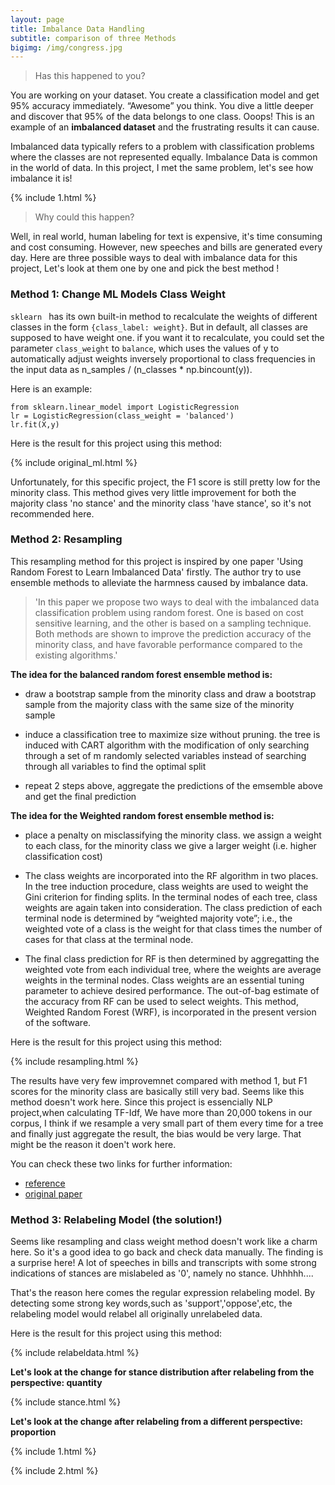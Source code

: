 ```yaml
---
layout: page
title: Imbalance Data Handling
subtitle: comparison of three Methods
bigimg: /img/congress.jpg
---
```


> Has this happened to you?

You are working on your dataset. You create a classification model and get 95% accuracy immediately. “Awesome” you think. You dive a little deeper and discover that 95% of the data belongs to one class. Ooops! This is an example of an **imbalanced dataset** and the frustrating results it can cause.

Imbalanced data typically refers to a problem with classification problems where the classes are not represented equally.
Imbalance Data is common in the world of data. In this project, I met the same problem, let's see how imbalance it is!

{% include 1.html %}

> Why could this happen?

Well, in real world, human labeling for text is expensive, it's time consuming and cost consuming. However, new speeches and bills are generated every day. Here are three possible ways to deal with imbalance data for this project, Let's look at them one by one and pick the best method !

### Method 1: Change ML Models Class Weight

`sklearn ` has its own built-in method to recalculate the weights of different classes in the form `{class_label: weight}`. 
 But in default, all classes are supposed to have weight one. if you want it to recalculate, you could set the parameter `class_weight` to `balance`, which uses the values of y to automatically adjust weights inversely proportional to class frequencies in the input data as n_samples / (n_classes * np.bincount(y)).
 
 Here is an example:
 ```
 from sklearn.linear_model import LogisticRegression
 lr = LogisticRegression(class_weight = 'balanced')
 lr.fit(X,y)
 ```
 
 Here is the result for this project using this method:
 
 {% include original_ml.html %}
 
Unfortunately, for this specific project, the F1 score is still pretty low for the minority class. This method gives very little improvement for both the majority class 'no stance' and the minority class 'have stance', so it's not recommended here.

### Method 2: Resampling

This resampling method for this project is inspired by one paper 'Using Random Forest to Learn Imbalanced Data' firstly.
The author try to use ensemble methods to alleviate the harmness caused by imbalance data. 

>'In this paper we propose two ways to deal with the imbalanced data classification problem using random forest. One is based on cost sensitive learning, and the other is based on a sampling technique. Both methods are shown to improve the prediction accuracy of the minority class, and have favorable performance compared to the existing algorithms.'

**The idea for the balanced random forest ensemble method is:**

- draw a bootstrap sample from the minority class and draw a bootstrap sample from the majority class with the same size of the minority sample

- induce a classification tree to maximize size without pruning. the tree is induced with CART algorithm with the modification of only searching through a set of m randomly selected variables instead of searching through all variables to find the optimal split

- repeat 2 steps above, aggregate the predictions of the emsemble above and get the final prediction

**The idea for the Weighted random forest ensemble method is:**

- place a penalty on misclassifying the minority class. we assign a weight to each class, for the minority class we give a larger weight (i.e. higher classification cost)

- The class weights are incorporated into the RF algorithm in two places. In the tree induction procedure, class weights are used to weight the Gini criterion for finding splits. In the terminal nodes of each tree, class weights are again taken into consideration. The class prediction of each terminal node is determined by “weighted majority vote”; i.e., the weighted vote of a class is the weight for that class times the number of cases for that class at the terminal node.

- The final class prediction for RF is then determined by aggregatting the weighted vote from each individual tree, where the weights are average weights in the terminal nodes. Class weights are an essential tuning parameter to achieve desired performance. The out-of-bag estimate of the accuracy from RF can be used to select weights. This method, Weighted Random Forest (WRF), is incorporated in the present version of the software.

Here is the result for this project using this method:
 
 {% include resampling.html %}
 
 The results have very few improvemnet compared with method 1, but F1 scores for the minority class are basically still very bad. Seems like this method doesn't work here. Since this project is essencially NLP project,when calculating TF-Idf, We have more than 20,000 tokens in our corpus, I think if we resample a very small part of them every time for a tree and finally just aggregate the result, the bias would be very large. That might be the reason it doen't work here. 

You can check these two links for further information:

* [reference](https://imbalanced-learn.org/en/stable/ensemble.html)
* [original paper](https://statistics.berkeley.edu/sites/default/files/tech-reports/666.pdf)
 
 
### Method 3: Relabeling Model (the solution!)

Seems like resampling and class weight method doesn't work like a charm here. So it's a good idea to go back and check data manually. The finding is a surprise here! A lot of speeches in bills and transcripts with some strong indications of stances are mislabeled as '0', namely no stance. Uhhhhh....

That's the reason here comes the regular expression relabeling model. By detecting some strong key words,such as 'support','oppose',etc, the relabeling model would relabel all originally unrelabeled data.

Here is the result for this project using this method:
 
 {% include relabeldata.html %}

**Let's look at the change for stance distribution after relabeling from the perspective: quantity**


{% include stance.html %}

**Let's look at the change after relabeling from a different perspective: proportion**

{% include 1.html %}

{% include 2.html %}
